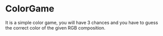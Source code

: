 # ColorGame

It is a simple color game, you will have 3 chances and you have to guess the correct color of the given RGB composition.

